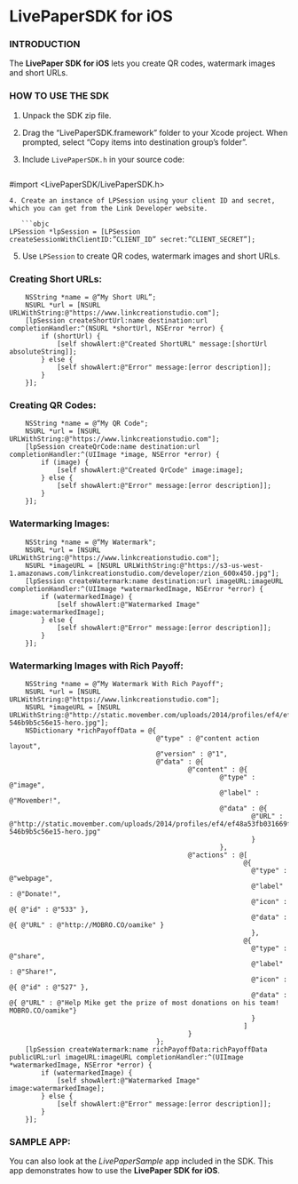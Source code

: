 # LivePaperSDK for iOS


### INTRODUCTION

The __LivePaper SDK for iOS__ lets you create QR codes, watermark images and short URLs.


### HOW TO USE THE SDK

1. Unpack the SDK zip file.
2. Drag the “LivePaperSDK.framework” folder to your Xcode project. When prompted, select “Copy items into destination group’s folder”.
3. Include `LivePaperSDK.h` in your source code:
   
   ```objc
#import <LivePaperSDK/LivePaperSDK.h>
```
4. Create an instance of LPSession using your client ID and secret, which you can get from the Link Developer website.

   ```objc
LPSession *lpSession = [LPSession createSessionWithClientID:”CLIENT_ID” secret:”CLIENT_SECRET”];
```
5. Use `LPSession` to create QR codes, watermark images and short URLs.

### Creating Short URLs:

```objc
    NSString *name = @“My Short URL”;
    NSURL *url = [NSURL URLWithString:@"https://www.linkcreationstudio.com"];
    [lpSession createShortUrl:name destination:url completionHandler:^(NSURL *shortUrl, NSError *error) {
        if (shortUrl) {
            [self showAlert:@"Created ShortURL" message:[shortUrl absoluteString]];
        } else {
            [self showAlert:@"Error" message:[error description]];
        }
    }];
```

### Creating QR Codes:

```objc
    NSString *name = @“My QR Code";
    NSURL *url = [NSURL URLWithString:@"https://www.linkcreationstudio.com"];
    [lpSession createQrCode:name destination:url completionHandler:^(UIImage *image, NSError *error) {
        if (image) {
            [self showAlert:@"Created QrCode" image:image];
        } else {
            [self showAlert:@"Error" message:[error description]];
        }
    }];
```

### Watermarking Images:

```objc
    NSString *name = @“My Watermark";
    NSURL *url = [NSURL URLWithString:@"https://www.linkcreationstudio.com"];
    NSURL *imageURL = [NSURL URLWithString:@"https://s3-us-west-1.amazonaws.com/linkcreationstudio.com/developer/zion_600x450.jpg"];
    [lpSession createWatermark:name destination:url imageURL:imageURL completionHandler:^(UIImage *watermarkedImage, NSError *error) {
        if (watermarkedImage) {
            [self showAlert:@"Watermarked Image" image:watermarkedImage];
        } else {
            [self showAlert:@"Error" message:[error description]];
        }
    }];
```

### Watermarking Images with Rich Payoff:

```objc
    NSString *name = @“My Watermark With Rich Payoff";
    NSURL *url = [NSURL URLWithString:@"https://www.linkcreationstudio.com"];
    NSURL *imageURL = [NSURL URLWithString:@"http://static.movember.com/uploads/2014/profiles/ef4/ef48a53fb031669fe86e741164d56972-546b9b5c56e15-hero.jpg"];
    NSDictionary *richPayoffData = @{
                                     @"type" : @"content action layout",
                                     @"version" : @"1",
                                     @"data" : @{
                                             @"content" : @{
                                                     @"type" : @"image",
                                                     @"label" : @"Movember!",
                                                     @"data" : @{
                                                             @"URL" : @"http://static.movember.com/uploads/2014/profiles/ef4/ef48a53fb031669fe86e741164d56972-546b9b5c56e15-hero.jpg"
                                                             }
                                                     },
                                             @"actions" : @[
                                                           @{
                                                             @"type" : @"webpage",
                                                             @"label" : @"Donate!",
                                                             @"icon" : @{ @"id" : @"533" },
                                                             @"data" : @{ @"URL" : @"http://MOBRO.CO/oamike" }
                                                             },
                                                           @{
                                                             @"type" : @"share",
                                                             @"label" : @"Share!",
                                                             @"icon" : @{ @"id" : @"527" },
                                                             @"data" : @{ @"URL" : @"Help Mike get the prize of most donations on his team! MOBRO.CO/oamike"}
                                                             }
                                                           ]
                                             }
                                     };
    [lpSession createWatermark:name richPayoffData:richPayoffData publicURL:url imageURL:imageURL completionHandler:^(UIImage *watermarkedImage, NSError *error) {
        if (watermarkedImage) {
            [self showAlert:@"Watermarked Image" image:watermarkedImage];
        } else {
            [self showAlert:@"Error" message:[error description]];
        }
    }];
```

### SAMPLE APP:

You can also look at the _LivePaperSample_ app included in the SDK. This app demonstrates how to use the __LivePaper SDK for iOS__.
